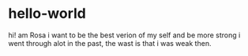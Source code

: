# hello-world
hi! am Rosa
i want to be the best verion of my self and be more strong
i went through alot in the past, the wast is that i was weak then.
